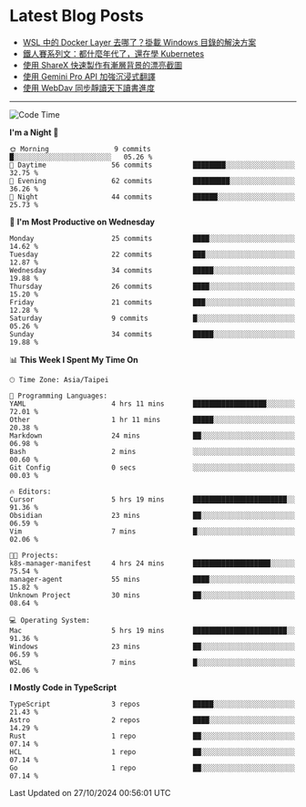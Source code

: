# Latest Blog Posts
<!-- BLOG-POST-LIST:START -->
- [WSL 中的 Docker Layer 去哪了？掛載 Windows 目錄的解決方案](https://www.vinny987.xyz/blog/2024/where-are-docker-layers-in-wsl-a-simple-mount-solution/)
- [鐵人賽系列文：都什麼年代了，還在學 Kubernetes](https://www.vinny987.xyz/blog/2024/ithome-ironman-2024-thoughts/)
- [使用 ShareX 快速製作有漸層背景的漂亮截圖](https://www.vinny987.xyz/blog/2024/use-sharex-to-quickly-create-beautiful-screenshots-with-gradient-backgrounds/)
- [使用 Gemini Pro API 加強沉浸式翻譯](https://www.vinny987.xyz/blog/2024/enhance-immersive-translation-using-the-gemini-pro-api/)
- [使用 WebDav 同步靜讀天下讀書進度](https://www.vinny987.xyz/blog/2024/use-webdav-to-sync-reading-progress-on-moon-app/)
<!-- BLOG-POST-LIST:END -->

---

<!--START_SECTION:waka-->
![Code Time](http://img.shields.io/badge/Code%20Time-426%20hrs%2017%20mins-blue)

**I'm a Night 🦉** 

```text
🌞 Morning                9 commits           █░░░░░░░░░░░░░░░░░░░░░░░░   05.26 % 
🌆 Daytime                56 commits          ████████░░░░░░░░░░░░░░░░░   32.75 % 
🌃 Evening                62 commits          █████████░░░░░░░░░░░░░░░░   36.26 % 
🌙 Night                  44 commits          ██████░░░░░░░░░░░░░░░░░░░   25.73 % 
```
📅 **I'm Most Productive on Wednesday** 

```text
Monday                   25 commits          ████░░░░░░░░░░░░░░░░░░░░░   14.62 % 
Tuesday                  22 commits          ███░░░░░░░░░░░░░░░░░░░░░░   12.87 % 
Wednesday                34 commits          █████░░░░░░░░░░░░░░░░░░░░   19.88 % 
Thursday                 26 commits          ████░░░░░░░░░░░░░░░░░░░░░   15.20 % 
Friday                   21 commits          ███░░░░░░░░░░░░░░░░░░░░░░   12.28 % 
Saturday                 9 commits           █░░░░░░░░░░░░░░░░░░░░░░░░   05.26 % 
Sunday                   34 commits          █████░░░░░░░░░░░░░░░░░░░░   19.88 % 
```


📊 **This Week I Spent My Time On** 

```text
🕑︎ Time Zone: Asia/Taipei

💬 Programming Languages: 
YAML                     4 hrs 11 mins       ██████████████████░░░░░░░   72.01 % 
Other                    1 hr 11 mins        █████░░░░░░░░░░░░░░░░░░░░   20.38 % 
Markdown                 24 mins             ██░░░░░░░░░░░░░░░░░░░░░░░   06.98 % 
Bash                     2 mins              ░░░░░░░░░░░░░░░░░░░░░░░░░   00.60 % 
Git Config               0 secs              ░░░░░░░░░░░░░░░░░░░░░░░░░   00.03 % 

🔥 Editors: 
Cursor                   5 hrs 19 mins       ███████████████████████░░   91.36 % 
Obsidian                 23 mins             ██░░░░░░░░░░░░░░░░░░░░░░░   06.59 % 
Vim                      7 mins              █░░░░░░░░░░░░░░░░░░░░░░░░   02.06 % 

🐱‍💻 Projects: 
k8s-manager-manifest     4 hrs 24 mins       ███████████████████░░░░░░   75.54 % 
manager-agent            55 mins             ████░░░░░░░░░░░░░░░░░░░░░   15.82 % 
Unknown Project          30 mins             ██░░░░░░░░░░░░░░░░░░░░░░░   08.64 % 

💻 Operating System: 
Mac                      5 hrs 19 mins       ███████████████████████░░   91.36 % 
Windows                  23 mins             ██░░░░░░░░░░░░░░░░░░░░░░░   06.59 % 
WSL                      7 mins              █░░░░░░░░░░░░░░░░░░░░░░░░   02.06 % 
```

**I Mostly Code in TypeScript** 

```text
TypeScript               3 repos             █████░░░░░░░░░░░░░░░░░░░░   21.43 % 
Astro                    2 repos             ████░░░░░░░░░░░░░░░░░░░░░   14.29 % 
Rust                     1 repo              ██░░░░░░░░░░░░░░░░░░░░░░░   07.14 % 
HCL                      1 repo              ██░░░░░░░░░░░░░░░░░░░░░░░   07.14 % 
Go                       1 repo              ██░░░░░░░░░░░░░░░░░░░░░░░   07.14 % 
```




 Last Updated on 27/10/2024 00:56:01 UTC
<!--END_SECTION:waka-->

<!--
**vincent97277/vincent97277** is a ✨ _special_ ✨ repository because its `README.md` (this file) appears on your GitHub profile.

Here are some ideas to get you started:

- 🔭 I’m currently working on ...
- 🌱 I’m currently learning ...
- 👯 I’m looking to collaborate on ...
- 🤔 I’m looking for help with ...
- 💬 Ask me about ...
- 📫 How to reach me: ...
- 😄 Pronouns: ...
- ⚡ Fun fact: ...
-->
